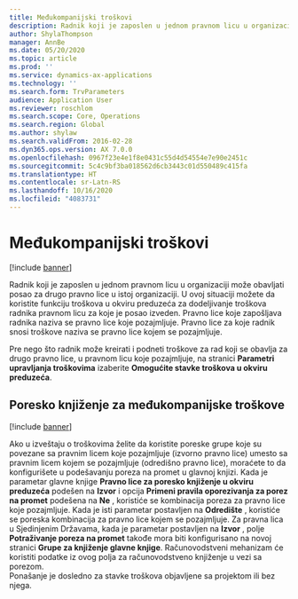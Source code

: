 ```yaml
---
title: Međukompanijski troškovi
description: Radnik koji je zaposlen u jednom pravnom licu u organizaciji može obavljati posao za drugo pravno lice u istoj organizaciji. U ovoj situaciji možete da koristite funkciju troškova u okviru preduzeća za dodeljivanje troškova radnika pravnom licu za koje je posao izveden.
author: ShylaThompson
manager: AnnBe
ms.date: 05/20/2020
ms.topic: article
ms.prod: ''
ms.service: dynamics-ax-applications
ms.technology: ''
ms.search.form: TrvParameters
audience: Application User
ms.reviewer: roschlom
ms.search.scope: Core, Operations
ms.search.region: Global
ms.author: shylaw
ms.search.validFrom: 2016-02-28
ms.dyn365.ops.version: AX 7.0.0
ms.openlocfilehash: 0967f23e4e1f8e0431c55d4d54554e7e90e2451c
ms.sourcegitcommit: 5c4c9bf3ba018562d6cb3443c01d550489c415fa
ms.translationtype: HT
ms.contentlocale: sr-Latn-RS
ms.lasthandoff: 10/16/2020
ms.locfileid: "4083731"
---
```

# <a name="intercompany-expenses"></a>Međukompanijski troškovi

[!include [banner](../includes/banner.md)]

Radnik koji je zaposlen u jednom pravnom licu u organizaciji može obavljati posao za drugo pravno lice u istoj organizaciji. U ovoj situaciji možete da koristite funkciju troškova u okviru preduzeća za dodeljivanje troškova radnika pravnom licu za koje je posao izveden. Pravno lice koje zapošljava radnika naziva se pravno lice koje pozajmljuje. Pravno lice za koje radnik snosi troškove naziva se pravno lice kojem se pozajmljuje. 

Pre nego što radnik može kreirati i podneti troškove za rad koji se obavlja za drugo pravno lice, u pravnom licu koje pozajmljuje, na stranici **Parametri upravljanja troškovima** izaberite **Omogućite stavke troškova u okviru preduzeća**. 

## <a name="tax-posting-for-intercompany-expenses"></a>Poresko knjiženje za međukompanijske troškove

[!include [banner](../includes/banner.md)]

Ako u izveštaju o troškovima želite da koristite poreske grupe koje su povezane sa pravnim licem koje pozajmljuje (izvorno pravno lice) umesto sa pravnim licem kojem se pozajmljuje (odredišno pravno lice), moraćete to da konfigurišete u podešavanju poreza na promet u glavnoj knjizi. Kada je parametar glavne knjige **Pravno lice za poresko knjiženje u okviru preduzeća** podešen na **Izvor** i opcija **Primeni pravila oporezivanja za porez na promet** podešena na **Ne** , koristiće se kombinacija poreza za pravno lice koje pozajmljuje. Kada je isti parametar postavljen na **Odredište** , koristiće se poreska kombinacija za pravno lice kojem se pozajmljuje. Za pravna lica u Sjedinjenim Državama, kada je parametar postavljen na **Izvor** , polje **Potraživanje poreza na promet** takođe mora biti konfigurisano na novoj stranici **Grupe za knjiženje glavne knjige**. Računovodstveni mehanizam će koristiti podatke iz ovog polja za računovodstveno knjiženje u vezi sa porezom.   
Ponašanje je dosledno za stavke troškova objavljene sa projektom ili bez njega.  
